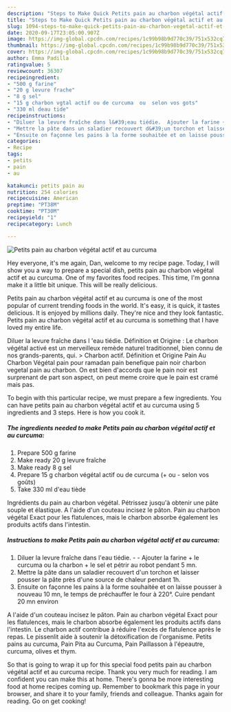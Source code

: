 ```yaml
---
description: "Steps to Make Quick Petits pain au charbon végétal actif et au curcuma"
title: "Steps to Make Quick Petits pain au charbon végétal actif et au curcuma"
slug: 1094-steps-to-make-quick-petits-pain-au-charbon-vegetal-actif-et-au-curcuma
date: 2020-09-17T23:05:00.907Z
image: https://img-global.cpcdn.com/recipes/1c99b98b9d770c39/751x532cq70/petits-pain-au-charbon-vegetal-actif-et-au-curcuma-photo-principale-de-la-recette.jpg
thumbnail: https://img-global.cpcdn.com/recipes/1c99b98b9d770c39/751x532cq70/petits-pain-au-charbon-vegetal-actif-et-au-curcuma-photo-principale-de-la-recette.jpg
cover: https://img-global.cpcdn.com/recipes/1c99b98b9d770c39/751x532cq70/petits-pain-au-charbon-vegetal-actif-et-au-curcuma-photo-principale-de-la-recette.jpg
author: Emma Padilla
ratingvalue: 5
reviewcount: 36307
recipeingredient:
- "500 g farine"
- "20 g levure frache"
- "8 g sel"
- "15 g charbon vgtal actif ou de curcuma  ou  selon vos gots"
- "330 ml deau tide"
recipeinstructions:
- "Diluer la levure fraîche dans l&#39;eau tiédie.  Ajouter la farine + le curcuma ou la charbon + le sel et pétrir au robot pendant 5 mn."
- "Mettre la pâte dans un saladier recouvert d&#39;un torchon et laisser pousser la pâte près d&#39;une source de chaleur pendant 1h."
- "Ensuite on façonne les pains à la forme souhaitée et on laisse pousser à nouveau 10 mn, le temps de préchauffer le four à 220°. Cuire pendant 20 mn environ"
categories:
- Recipe
tags:
- petits
- pain
- au

katakunci: petits pain au 
nutrition: 254 calories
recipecuisine: American
preptime: "PT38M"
cooktime: "PT30M"
recipeyield: "1"
recipecategory: Lunch

---
```



![Petits pain au charbon végétal actif et au curcuma](https://img-global.cpcdn.com/recipes/1c99b98b9d770c39/751x532cq70/petits-pain-au-charbon-vegetal-actif-et-au-curcuma-photo-principale-de-la-recette.jpg)

Hey everyone, it's me again, Dan, welcome to my recipe page. Today, I will show you a way to prepare a special dish, petits pain au charbon végétal actif et au curcuma. One of my favorites food recipes. This time, I'm gonna make it a little bit unique. This will be really delicious.

Petits pain au charbon végétal actif et au curcuma is one of the most popular of current trending foods in the world. It's easy, it is quick, it tastes delicious. It is enjoyed by millions daily. They're nice and they look fantastic. Petits pain au charbon végétal actif et au curcuma is something that I have loved my entire life.

Diluer la levure fraîche dans l &#39;eau tiédie. Définition et Origine : Le charbon végétal activé est un merveilleux remède naturel traditionnel, bien connu de nos grands-parents, qui. &gt; Charbon actif. Définition et Origine  Pain Au Charbon Végétal pain pour ramadan pain benefique pain noir charbon vegetal pain au charbon. On est bien d&#39;accords que le pain noir est surprenant de part son aspect, on peut meme croire que le pain est cramé mais pas.


To begin with this particular recipe, we must prepare a few ingredients. You can have petits pain au charbon végétal actif et au curcuma using 5 ingredients and 3 steps. Here is how you cook it.

<!--inarticleads1-->

##### The ingredients needed to make Petits pain au charbon végétal actif et au curcuma:

1. Prepare 500 g farine
1. Make ready 20 g levure fraîche
1. Make ready 8 g sel
1. Prepare 15 g charbon végétal actif ou de curcuma (+ ou - selon vos goûts)
1. Take 330 ml d&#39;eau tiède


Ingrédients du pain au charbon végétal. Pétrissez jusqu&#39;à obtenir une pâte souple et élastique. A l&#39;aide d&#39;un couteau incisez le pâton. Pain au charbon végétal Exact pour les flatulences, mais le charbon absorbe également les produits actifs dans l&#39;intestin. 

<!--inarticleads2-->

##### Instructions to make Petits pain au charbon végétal actif et au curcuma:

1. Diluer la levure fraîche dans l&#39;eau tiédie. -  - Ajouter la farine + le curcuma ou la charbon + le sel et pétrir au robot pendant 5 mn.
1. Mettre la pâte dans un saladier recouvert d&#39;un torchon et laisser pousser la pâte près d&#39;une source de chaleur pendant 1h.
1. Ensuite on façonne les pains à la forme souhaitée et on laisse pousser à nouveau 10 mn, le temps de préchauffer le four à 220°. Cuire pendant 20 mn environ


A l&#39;aide d&#39;un couteau incisez le pâton. Pain au charbon végétal Exact pour les flatulences, mais le charbon absorbe également les produits actifs dans l&#39;intestin. Le charbon actif contribue à réduire l&#39;excès de flatulence après le repas. Le pissenlit aide à soutenir la détoxification de l&#39;organisme. Petits pains au curcuma, Pain Pita au Curcuma, Pain Paillasson à l&#39;épeautre, curcuma, olives et thym. 

So that is going to wrap it up for this special food petits pain au charbon végétal actif et au curcuma recipe. Thank you very much for reading. I am confident you can make this at home. There's gonna be more interesting food at home recipes coming up. Remember to bookmark this page in your browser, and share it to your family, friends and colleague. Thanks again for reading. Go on get cooking!
